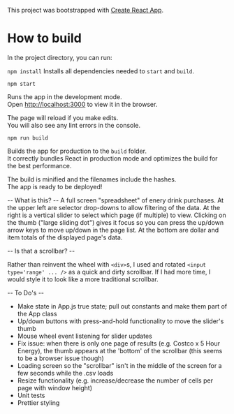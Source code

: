This project was bootstrapped with [Create React App](https://github.com/facebookincubator/create-react-app).

# How to build
In the project directory, you can run:

`npm install`
Installs all dependencies needed to `start` and `build`.

`npm start`

Runs the app in the development mode.<br>
Open [http://localhost:3000](http://localhost:3000) to view it in the browser.

The page will reload if you make edits.<br>
You will also see any lint errors in the console.

`npm run build`

Builds the app for production to the `build` folder.<br>
It correctly bundles React in production mode and optimizes the build for the best performance.

The build is minified and the filenames include the hashes.<br>
The app is ready to be deployed!

-- What is this? --
A full screen "spreadsheet" of enery drink purchases.  At the upper left are selector drop-downs to allow filtering of the data.  At the right is a vertical slider to select which page (if multiple) to view.  Clicking on the thumb ("large sliding dot") gives it focus so you can press the up/down arrow keys to move up/down in the page list. At the bottom are dollar and item totals of the displayed page's data.

-- Is that a scrollbar? --

Rather than reinvent the wheel with `<div>`s, I used and rotated `<input type='range' ... />` as a quick and dirty scrollbar.  If I had more time, I would style it to look like a more traditional scrollbar.

-- To Do's --
- Make state in App.js true state; pull out constants and make them part of the App class
- Up/down buttons with press-and-hold functionality to move the slider's thumb
- Mouse wheel event listening for slider updates
- Fix issue:  when there is only one page of results (e.g. Costco x 5 Hour Energy), the thumb appears at the 'bottom' of the scrollbar (this seems to be a browser issue though)
- Loading screen so the "scrollbar" isn't in the middle of the screen for a few seconds while the .csv loads
- Resize functionality (e.g. increase/decrease the number of cells per page with window height)
- Unit tests
- Prettier styling
